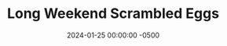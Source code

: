 ---
layout: post
title:  "Long Weekend Scrambled Eggs"
date:   2024-01-25 00:00:00 -0500
categories:
- Recipes
- Breakfast
permalink: /recipes/scrambled-eggs
image: /assets/Food/Breakfast/Scrambled/scrambled-cover.jpg
ing: scrambled-ing
facts: scrambled-facts
Prep: 10
Rest: 
Cook: 20
Source1: 
Source2: 
Description: I'm referring to these as "long weekend", as it will make breakfast for you for 3 days. Here's a simple veggie packed scrambled eggs, with each serving having 2 eggs and plenty of vegetables. It's simple to make, and you won't have to worry about breakfast for the next few days.
Instructions: 
- Preheat a large nonstick pan over medium heat with a spray of oil. Dice your onion, and add to the pan, along with the spinach.  You can also use frozen chopped kale or collard greens in place of spinach<br><br>

- Add in your seasonings and mix. Cover, and cook until the onions are translucent and everything is fully cooked to your liking (about 10 minutes). Taste, and adjust for seasoning. Remember that this is all the seasoning for the eggs as well, so it should taste a little too strong of everything. Remove from heat and crack in your eggs<br><br>

- Lower heat to medium low, and beat your eggs with your spatula, fully incorporating it with the vegetables<br><br>

- Cook for a few minutes under frequent stirring, until the eggs just look cooked. Be careful not to over cook them. Mix in some hot sauce at the end, top with a fresh or dried herb, and serve. Optionally, you can mix in some cheese
- <br><br><center><img src="/assets/Food/Breakfast/Scrambled/scrambled-4.jpg" alt="" class="instruction-image"></center><br>

- Serve with a side of carrots, and put the other 2 servings away for another day
---